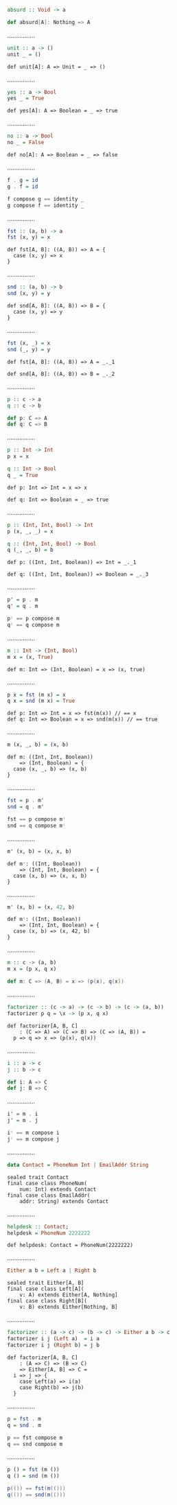 ```Haskell
absurd :: Void -> a
```
```scala
def absurd[A]: Nothing => A
```
................
```Haskell
unit :: a -> ()
unit _ = ()
```
```tut:silent
def unit[A]: A => Unit = _ => ()
```
................
```Haskell
yes :: a -> Bool
yes _ = True
```
```tut:silent
def yes[A]: A => Boolean = _ => true
```
................
```Haskell
no :: a -> Bool
no _ = False
```
```tut:silent
def no[A]: A => Boolean = _ => false
```
................
```Haskell
f . g = id
g . f = id
```
```scala
f compose g == identity _
g compose f == identity _
```
................
```Haskell
fst :: (a, b) -> a
fst (x, y) = x
```
```tut:silent
def fst[A, B]: ((A, B)) => A = {
  case (x, y) => x
}
```
................
```Haskell
snd :: (a, b) -> b
snd (x, y) = y
```
```tut:silent
def snd[A, B]: ((A, B)) => B = {
  case (x, y) => y
}
```
................
```Haskell
fst (x, _) = x
snd (_, y) = y
```
```tut:silent
def fst[A, B]: ((A, B)) => A = _._1

def snd[A, B]: ((A, B)) => B = _._2
```
................
```Haskell
p :: c -> a
q :: c -> b
```
```scala
def p: C => A
def q: C => B
```
................
```Haskell
p :: Int -> Int
p x = x

q :: Int -> Bool
q _ = True
```
```tut:silent
def p: Int => Int = x => x

def q: Int => Boolean = _ => true
```
................
```Haskell
p :: (Int, Int, Bool) -> Int
p (x, _, _) = x

q :: (Int, Int, Bool) -> Bool
q (_, _, b) = b
```
```tut:silent
def p: ((Int, Int, Boolean)) => Int = _._1

def q: ((Int, Int, Boolean)) => Boolean = _._3
```
................
```Haskell
p' = p . m
q' = q . m
```
```scala
pᛌ == p compose m
qᛌ == q compose m
```
................
```Haskell
m :: Int -> (Int, Bool)
m x = (x, True)
```
```tut:silent
def m: Int => (Int, Boolean) = x => (x, true)
```
................
```Haskell
p x = fst (m x) = x
q x = snd (m x) = True
```
```tut:silent
def p: Int => Int = x => fst(m(x)) // == x
def q: Int => Boolean = x => snd(m(x)) // == true
```
................
```Haskell
m (x, _, b) = (x, b)
```
```tut:silent
def m: ((Int, Int, Boolean))
    => (Int, Boolean) = {
  case (x, _, b) => (x, b)
}
```
................
```Haskell
fst = p . m'
snd = q . m'
```
```scala
fst == p compose mᛌ
snd == q compose mᛌ
```
................
```Haskell
m' (x, b) = (x, x, b)
```
```tut:silent
def mᛌ: ((Int, Boolean))
    => (Int, Int, Boolean) = {
  case (x, b) => (x, x, b)
}
```
................
```Haskell
m' (x, b) = (x, 42, b)
```
```tut:silent
def mᛌ: ((Int, Boolean))
    => (Int, Int, Boolean) = {
  case (x, b) => (x, 42, b)
}
```
................
```Haskell
m :: c -> (a, b)
m x = (p x, q x)
```
```scala
def m: C => (A, B) = x => (p(x), q(x))
```
................
```Haskell
factorizer :: (c -> a) -> (c -> b) -> (c -> (a, b))
factorizer p q = \x -> (p x, q x)
```
```tut:silent
def factorizer[A, B, C]
    : (C => A) => (C => B) => (C => (A, B)) =
  p => q => x => (p(x), q(x))
```
................
```Haskell
i :: a -> c
j :: b -> c
```
```scala
def i: A => C
def j: B => C
```
................
```Haskell
i' = m . i
j' = m . j
```
```scala
iᛌ == m compose i
jᛌ == m compose j
```
................
```Haskell
data Contact = PhoneNum Int | EmailAddr String
```
```tut:silent
sealed trait Contact
final case class PhoneNum(
    num: Int) extends Contact
final case class EmailAddr(
    addr: String) extends Contact
```
................
```Haskell
helpdesk :: Contact;
helpdesk = PhoneNum 2222222
```
```tut:silent
def helpdesk: Contact = PhoneNum(2222222)
```
................
```Haskell
Either a b = Left a | Right b
```
```tut:silent
sealed trait Either[A, B]
final case class Left[A](
    v: A) extends Either[A, Nothing]
final case class Right[B](
    v: B) extends Either[Nothing, B]
```
................
```Haskell
factorizer :: (a -> c) -> (b -> c) -> Either a b -> c
factorizer i j (Left a)  = i a
factorizer i j (Right b) = j b
```
```tut:silent
def factorizer[A, B, C]
    : (A => C) => (B => C)
    => Either[A, B] => C =
  i => j => {
    case Left(a) => i(a)
    case Right(b) => j(b)
  }
```
................
```Haskell
p = fst . m
q = snd . m
```
```scala
p == fst compose m
q == snd compose m
```
................
```Haskell
p () = fst (m ())
q () = snd (m ())
```
```scala
p(()) == fst(m(()))
q(()) == snd(m(()))
```
